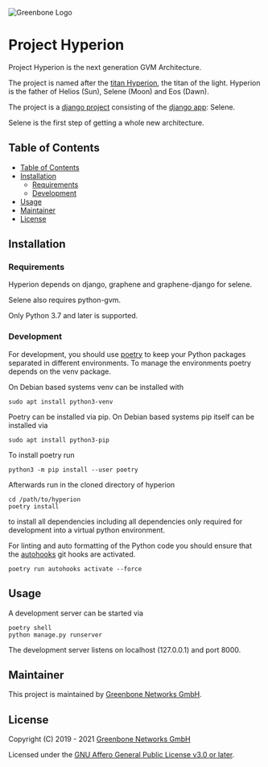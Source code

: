 ![Greenbone Logo](https://www.greenbone.net/wp-content/uploads/gb_logo_resilience_horizontal.png)

# Project Hyperion <!-- omit in toc -->

Project Hyperion is the next generation GVM Architecture.

The project is named after the [titan Hyperion](https://en.wikipedia.org/wiki/Hyperion_(Titan)),
the titan of the light. Hyperion is the father of Helios (Sun), Selene (Moon)
and Eos (Dawn).

The project is a [django project](https://docs.djangoproject.com/en/3.0/intro/tutorial01/#creating-a-project)
consisting of the [django app](https://docs.djangoproject.com/en/3.0/ref/applications/):
Selene.

Selene is the first step of getting a whole new architecture.
  
## Table of Contents

- [Table of Contents](#table-of-contents)
- [Installation](#installation)
  - [Requirements](#requirements)
  - [Development](#development)
- [Usage](#usage)
- [Maintainer](#maintainer)
- [License](#license)

## Installation

### Requirements

Hyperion depends on django, graphene and graphene-django for selene.

Selene also requires python-gvm.

Only Python 3.7 and later is supported.

### Development

For development, you should use [poetry](https://python-poetry.org/) to keep
your Python packages separated in different environments. To manage the
environments poetry depends on the venv package.

On Debian based systems venv can be installed with

    sudo apt install python3-venv

Poetry can be installed via pip. On Debian based systems pip itself can be
installed via

    sudo apt install python3-pip

To install poetry run

    python3 -m pip install --user poetry

Afterwards run in the cloned directory of hyperion

    cd /path/to/hyperion
    poetry install

to install all dependencies including all dependencies only required for
development into a virtual python environment.

For linting and auto formatting of the Python code you should ensure that the
[autohooks](https://github.com/greenbone/autohooks) git hooks are activated.

    poetry run autohooks activate --force

## Usage

A development server can be started via

    poetry shell
    python manage.py runserver

The development server listens on localhost (127.0.0.1) and port 8000.

## Maintainer

This project is maintained by [Greenbone Networks GmbH](https://www.greenbone.net/).

## License

Copyright (C) 2019 - 2021 [Greenbone Networks GmbH](https://www.greenbone.net/)

Licensed under the [GNU Affero General Public License v3.0 or later](LICENSE).
